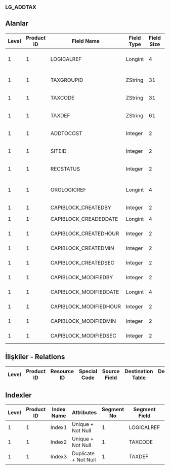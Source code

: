 ### LG_ADDTAX

## Alanlar

**Level**|**Product ID**|**Field Name**|**Field Type**|**Field Size**|**Field Offset**|**Türkçe Açıklama**|**Expression**
-----|-----|-----|-----|-----|-----|-----|-----
1|1|LOGICALREF|Longint|4|0|Ek Vergi Logical Ref.|Additional Tax Logical Reference
1|1|TAXGROUPID|ZString|31|4|Ek Vergi Grubu ID|Additional Tax Group ID
1|1|TAXCODE|ZString|31|35|Ek Vergi Kodu|Additional Tax Code
1|1|TAXDEF|ZString|61|66|Ek Vergi Açıklaması|Additional Tax Description
1|1|ADDTOCOST|Integer|2|127|Ek Vergi Maliyeti|Additional Tax Cost
1|1|SITEID|Integer|2|129|Veri Merkezi|Data Processing Site
1|1|RECSTATUS|Integer|2|131|Kayıt Durumu|Record Status
1|1|ORGLOGICREF|Longint|4|133|Orijinal Kayıt Log. Ref.|Original Record Logical Reference
1|1|CAPIBLOCK_CREATEDBY|Integer|2|137|Oluşturan|Created By
1|1|CAPIBLOCK_CREADEDDATE|Longint|4|139|Oluşturulma Tarihi|Created Date
1|1|CAPIBLOCK_CREATEDHOUR|Integer|2|143|Oluşturulma Saati|Created Hour
1|1|CAPIBLOCK_CREATEDMIN|Integer|2|145|Oluşturulma Dakikası|Created Minute
1|1|CAPIBLOCK_CREATEDSEC|Integer|2|147|Oluşturulma Saniyesi|Created Second
1|1|CAPIBLOCK_MODIFIEDBY|Integer|2|149|Değiştiren|Modified By
1|1|CAPIBLOCK_MODIFIEDDATE|Longint|4|151|Değiştirilme Tarihi|Modified Date
1|1|CAPIBLOCK_MODIFIEDHOUR|Integer|2|155|Değiştirilme Saati|Modified Hour
1|1|CAPIBLOCK_MODIFIEDMIN|Integer|2|157|Değiştirilme Dakikası|Modified Minute
1|1|CAPIBLOCK_MODIFIEDSEC|Integer|2|159|Değiştirilme Saniyesi|Modified Second

## İlişkiler - Relations

**Level**|**Product ID**|**Resource ID**|**Special Code**|**Source Field**|**Destination Table**|**Destination Field**|**Relation Type**|**Extra Condition**
-----|-----|-----|-----|-----|-----|-----|-----|-----

## Indexler

**Level**|**Product ID**|**Index Name**|**Attributes**|**Segment No**|**Segment Field**|**Sense**
-----|-----|-----|-----|-----|-----|-----
1|1|Index1|Unique + Not Null|1|LOGICALREF|Ascending
1|1|Index2|Unique + Not Null|1|TAXCODE|Ascending
1|1|Index3|Duplicate + Not Null|1|TAXDEF|Ascending

